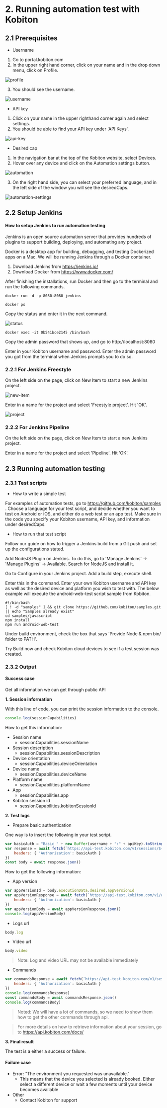# 2. Running automation test with Kobiton

## 2.1 Prerequisites

* Username 
1. Go to portal.kobiton.com
2. In the upper right hand corner, click on your name and in the drop down menu, click on Profile. 

![profile](../../images/2-profile.png)

3. You should see the username. 

![username](../../images/2-username.png)

* API key
1. Click on your name in the upper righthand corner again and select settings. 
2. You should be able to find your API key under 'API Keys'. 

![api-key](../../images/2-apikey.png)

* Desired cap
1. In the navigation bar at the top of the Kobiton website, select Devices. 
2. Hover over any device and click on the Automation settings button. 

![automation](../../images/2-automation.png)

3. On the right hand side, you can select your preferred language, and in the left side of the window you will see the desiredCaps. 

![automation-settings](../../images/2-automation-settings.png)

## 2.2 Setup Jenkins
#### How to setup Jenkins to run automation testing

Jenkins is an open source automation server that provides hundreds of plugins to support building, deploying, and automating any project. 

Docker is a desktop app for building, debugging, and testing Dockerized apps on a Mac. We will be running Jenkins through a Docker container. 

1. Download Jenkins from https://jenkins.io/
2. Download Docker from https://www.docker.com/

After finishing the installations, run Docker and then go to the terminal and run the following commands. 

```
docker run -d -p 8080:8080 jenkins
```

```
docker ps
```
Copy the status and enter it in the next command.  

![status](../../images/2-status.png)

```
docker exec -it 0b541bce2145 /bin/bash
```
Copy the admin password that shows up, and go to http://localhost:8080

Enter in your Kobiton username and password. Enter the admin password you got from the terminal when Jenkins prompts you to do so. 

### 2.2.1 For Jenkins Freestyle
On the left side on the page, click on New Item to start a new Jenkins project. 

![new-item](../../images/2-new-item.png)

Enter in a name for the project and select 'Freestyle project'. Hit 'OK'. 

![project](../../images/2-project.png)

### 2.2.2 For Jenkins Pipeline
On the left side on the page, click on New Item to start a new Jenkins project. 

Enter in a name for the project and select 'Pipeline'. Hit 'OK'. 

## 2.3 Running automation testing

### 2.3.1 Test scripts

* How to write a simple test

For examples of automation tests, go to https://github.com/kobiton/samples . Choose a language for your test script, and decide whether you want to test on Android or iOS, and either do a web test or an app test. Make sure in the code you specify your Kobiton username, API key, and information under desiredCaps. 

* How to run that test script

Follow our guide on how to trigger a Jenkins build from a Git push and set up the configurations stated. 

Add NodeJS Plugin on Jenkins. To do this, go to 'Manage Jenkins' -> 'Manage Plugins' -> Available. Search for NodeJS and install it. 

Go to Configure in your Jenkins project. Add a build step, execute shell. 

Enter this in the command. Enter your own Kobiton  username and API key as well as the desired device and platform you wish to test with. The below example will execute the android-web-test script sample from Kobiton. 
```
#!/bin/bash
[ ! -d "samples" ] && git clone https://github.com/kobiton/samples.git || echo "Samples already exist"
cd samples/javascript
npm install
npm run android-web-test
```
Under build environment, check the box that says 'Provide Node & npm bin/ folder to PATH'.

Try Build now and check Kobiton cloud devices to see if a test session was created. 

### 2.3.2 Output

#### Success case

Get all information we can get through public API

**1. Session information**

With this line of code, you can print the session information to the console. 
```javascript
console.log(sessionCapabilities)
```
<!-- to access more specific information within the sessionCapabilities -->

How to get this information:

* Session name
    - sessionCapabilities.sessionName
* Session description
    - sessionCapabilities.sessionDescription
* Device orientation
    - sessionCapabilities.deviceOrientation
* Device name
    - sessionCapabilities.deviceName
* Platform name
    - sessionCapabilities.platformName
* App
    - sessionCapabilities.app
* Kobiton session id
    - sessionCapabilities.kobitonSessionId

**2. Test logs**

* Prepare basic authentication

One way is to insert the following in your test script. 

```javascript
var basicAuth = "Basic " + new Buffer(username + ":" + apiKey).toString("base64"); 
var response = await fetch(`https://api-test.kobiton.com/v1/sessions/${sessionId}`, {
    headers: { 'Authorization': basicAuth }
})
const body = await response.json()
```

How to get the following information:

* App version
```javascript
var appVersionId = body.executionData.desired.appVersionId
var appVersionResponse = await fetch(`https://api-test.kobiton.com/v1/app/versions/${appVersionId}`, {
    headers: { 'Authorization': basicAuth }
})
var appVersionBody = await appVersionResponse.json()
console.log(appVersionBody)
```
* Logs url 
```javascript
body.log
```
* Video url
```javascript
body.video
```
> Note: Log and video URL may not be available immediately

* Commands
```javascript
var commandsResponse = await fetch(`https://api-test.kobiton.com/v1/sessions/${sessionId}/commands`, {
    headers: { 'Authorization': basicAuth }
})
console.log(commandsResponse)
const commandsBody = await commandsResponse.json()
console.log(commandsBody)
```

> Noted: We will have a lot of commands, so we need to show them how to get the other commands through api.

> For more details on how to retrieve information about your session, go to https://api.kobiton.com/docs/

**3. Final result**

The test is a either a success or failure.

#### Failure case

* Error: "The environment you requested was unavailable." 
    - This means that the device you selected is already booked. Either select a different device or wait a few moments until your device becomes available
* Other 
    - Contact Kobiton for support